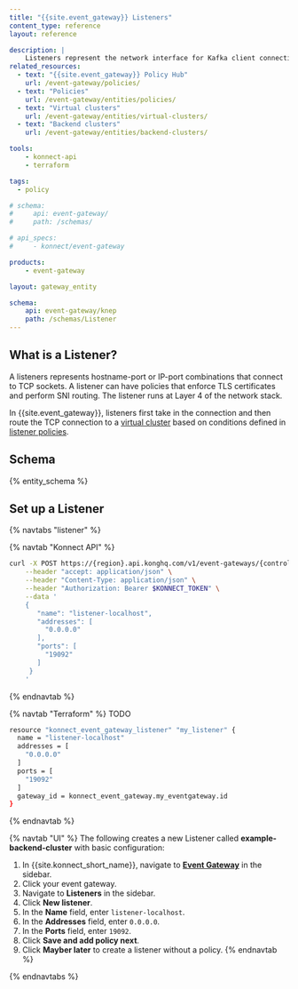 ```yaml
---
title: "{{site.event_gateway}} Listeners"
content_type: reference
layout: reference

description: |
    Listeners represent the network interface for Kafka client connections over TCP.
related_resources:
  - text: "{{site.event_gateway}} Policy Hub"
    url: /event-gateway/policies/
  - text: "Policies"
    url: /event-gateway/entities/policies/
  - text: "Virtual clusters"
    url: /event-gateway/entities/virtual-clusters/
  - text: "Backend clusters"
    url: /event-gateway/entities/backend-clusters/

tools:
    - konnect-api
    - terraform

tags:
  - policy

# schema:
#     api: event-gateway/
#     path: /schemas/

# api_specs:
#     - konnect/event-gateway

products:
    - event-gateway

layout: gateway_entity

schema:
    api: event-gateway/knep
    path: /schemas/Listener
---
```


## What is a Listener?

A listeners represents hostname-port or IP-port combinations that connect to TCP sockets. A listener can have policies that enforce TLS certificates and perform SNI routing. The listener runs at Layer 4 of the network stack.

In {{site.event_gateway}}, listeners first take in the connection and then route the TCP connection to a [virtual cluster](/event-gateway/entities/virtual-clusters/) based on conditions defined in [listener policies](/event-gateway/entities/policies/#listener-policies).


## Schema

{% entity_schema %}

## Set up a Listener

{% navtabs "listener" %}

{% navtab "Konnect API" %}

```sh
curl -X POST https://{region}.api.konghq.com/v1/event-gateways/{controlPlaneId}/listeners \
    --header "accept: application/json" \
    --header "Content-Type: application/json" \
    --header "Authorization: Bearer $KONNECT_TOKEN" \
    --data '
    {
       "name": "listener-localhost",
       "addresses": [
         "0.0.0.0"
       ],
       "ports": [
         "19092"
       ]
     }
    '
```
{% endnavtab %}

{% navtab "Terraform" %}
TODO
```sh
resource "konnect_event_gateway_listener" "my_listener" {
  name = "listener-localhost"
  addresses = [
    "0.0.0.0"
  ]
  ports = [
    "19092"
  ]
  gateway_id = konnect_event_gateway.my_eventgateway.id
}
```
{% endnavtab %}

{% navtab "UI" %}
The following creates a new Listener called **example-backend-cluster** with basic configuration:
1. In {{site.konnect_short_name}}, navigate to [**Event Gateway**](https://cloud.konghq.com/event-gateway/) in the sidebar.
1. Click your event gateway.
1. Navigate to **Listeners** in the sidebar.
1. Click **New listener**.
1. In the **Name** field, enter `listener-localhost`.
1. In the **Addresses** field, enter `0.0.0.0`.
1. In the **Ports** field, enter `19092`.
1. Click **Save and add policy next**.
1. Click **Mayber later** to create a listener without a policy.
{% endnavtab %}

{% endnavtabs %}
